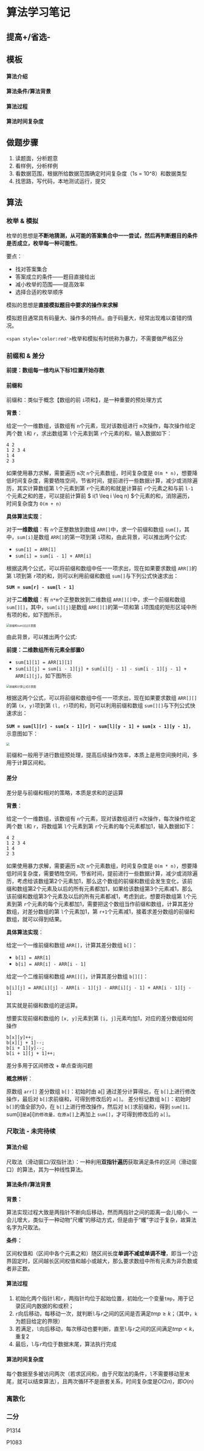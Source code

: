 # 算法学习笔记

## 提高+/省选-

## 模板

#### 算法介绍

#### 算法条件/算法背景

#### 算法过程

#### 算法时间复杂度

## 做题步骤

1. 读题面，分析题意
2. 看样例，分析样例
3. 看数据范围，根据所给数据范围确定时间复杂度（1s = 10^8）和数据类型
4. 找思路，写代码，本地测试运行，提交

## 算法

### 枚举 & 模拟

枚举的思想是**不断地猜测，从可能的答案集合中一一尝试，然后再判断题目的条件是否成立，枚举每一种可能性**。

要点：

- 找对答案集合
- 答案成立的条件——题目直接给出
- 减小枚举的范围——提高效率
- 选择合适的枚举顺序

模拟的思想是**直接模拟题目中要求的操作来求解**

模拟题目通常具有码量大、操作多的特点。由于码量大，经常出现难以查错的情况。

`<span style='color:red'>`枚举和模拟有时统称为暴力，不需要做严格区分

### 前缀和 & 差分

**前提：数组每一维均从下标1位置开始存数**

#### 前缀和

前缀和：类似于概念【数组的前 `i`项和】，是一种重要的预处理方式

**背景**：

给定一个一维数组，该数组有 `n`个元素，现对该数组进行 `m`次操作，每次操作给定两个数 `l`和 `r`，求出数组第 `l`个元素到第 `r`个元素的和，输入数据如下：

```
4 2
1 2 3 4
1 4
2 3
```

如果使用暴力求解，需要遍历 `m`次 `n`个元素数组，时间复杂度是 `O(m * n)`，想要降低时间复杂度，需要牺牲空间，节省时间，提前进行一些数据计算，减少或消除遍历，其实计算数组第 `l`个元素到第 `r`个元素的和就是计算前 `r`个元素之和与前 `l-1`个元素之和的差，可以提前计算前 $ i(1 \leq i \leq n) $个元素的和，消除遍历，时间复杂度为 `O(m + n)`

**具体算法实现**：

对于**一维数组**：有 `n`个正整数放到数组 `ARR[]`中，求一个前缀和数组 `sum[]`，其中，`sum[i]`是数组 `ARR[]`的第一项到第 `i`项和，由此背景，可以推出两个公式:

- `sum[1] = ARR[1]`
- `sum[i] = sum[i - 1] + ARR[i]`

根据这两个公式，可以将前缀和数组中任一一项求出，现在如果要求数组 `ARR[]`的第 `l`项到第 `r`项的和，则可以利用前缀和数组 `sum[]`与下列公式快速求出：

**`SUM = sum[r] - sum[l - 1]`**

对于**二维数组**：有 `n*m`个正整数放到二维数组 `ARR[][]`中，求一个前缀和数组 `sum[][]`，其中，`sum[i][j]`是数组 `ARR[][]`的第一项和第 `i`项围成的矩形区域中所有项的和，如下图所示，

<img src=".\images\前缀和sum[i][j]示意图.png" alt="前缀和sum[i][j]示意图" style="zoom: 50%;" />

由此背景，可以推出两个公式:

**前提：二维数组所有元素全部置0**

- `sum[1][1] = ARR[1][1]`
- `sum[i][j] = sum[i - 1][j] + sum[i][j - 1] - sum[i - 1][j - 1] + ARR[i][j]`，如下图所示

<img src=".\images\前缀和sum计算公式示意图.png" alt="前缀和计算公式示意图" style="zoom:50%;" />

根据这两个公式，可以将前缀和数组中任一一项求出，现在如果要求数组 `ARR[][]`的第 `(x, y)`项到第 `(l, r)`项的和，则可以利用前缀和数组 `sum[][]`与下列公式快速求出：

**`SUM = sum[l][r] - sum[x - 1][r] - sum[l][y - 1] + sum[x - 1][y - 1]`**，示意图如下：

<img src=".\images\前缀和SUM计算公式示意图.png" style="zoom:50%;" />

前缀和一般用于进行数组预处理，提高后续操作效率，本质上是用空间换时间，多用于计算区间和。

#### 差分

差分是与前缀和相对的策略，本质是求和的逆运算

**背景**：

给定一个一维数组，该数组有 `n`个元素，现对该数组进行 `m`次操作，每次操作给定两个数 `l`和 `r`，将数组第 `l`个元素到第 `r`个元素的每个元素都加1，输入数据如下：

```
4 2
1 2 3 4
1 4
2 3
```

如果使用暴力求解，需要遍历 `m`次 `n`个元素数组，时间复杂度是 `O(m * n)`，想要降低时间复杂度，需要牺牲空间，节省时间，提前进行一些数据计算，减少或消除遍历，考虑给该数组第2个元素加1，那么这个数组的前缀和数组会发生变化，该前缀和数组第2个元素及以后的所有元素都加1，如果给该数组第3个元素减1，那么该前缀和数组第3个元素及以后的所有元素都减1，考虑到此，想要将数组第 `l`个元素到第 `r`个元素的每个元素都加1，需要把这个数组当作前缀和数组，计算其差分数组，对差分数组的第 `l`个元素加1，第 `r+1`个元素减1，接着求差分数组的前缀和数组，就可以得到结果。

**具体算法实现**：

给定一个一维前缀和数组 `ARR[]`，计算其差分数组 `b[]`：

- `b[1] = ARR[1]`
- `b[i] = ARR[i] - ARR[i - 1]`

给定一个二维前缀和数组 `ARR[][]`，计算其差分数组 `b[][]`：

`b[i][j] = ARR[i][j] - ARR[i - 1][j] - ARR[i][j - 1] + ARR[i - 1][j - 1]`

其实就是前缀和数组的逆运算。

想要实现前缀和数组的 `[x, y]`元素到第 `[i, j]`元素均加1，对应的差分数组如何操作

```
b[x][y]++;
b[x][j + 1]--;
b[i + 1][y]--;
b[i + 1][j + 1]++;
```

差分多用于区间修改 + 单点查询问题

**概念辨析**：

原数组 `arr[]`
差分数组 `b[]`：初始时由 a[] 通过差分计算得出，在 `b[]`上进行修改操作，最后对 `b[]`求前缀和，可得到修改后的 `a[]`。
差分标记数组 `b[]`：初始时 `b[]`的值全部为0，在 `b[]`上进行修改操作，然后对 `b[]`求前缀和，得到 `sum[]1，`sum[i]`是`a[i]`的修改量，在原a[]`上再加上 `sum[]`，才可得到修改后的 `a[]`。

### 尺取法 - 未完待续

#### 算法介绍

尺取法（滑动窗口/双指针法）：一种利用**双指针遍历**获取满足条件的区间（滑动窗口）的算法，其为一种线性算法。

#### 算法条件/算法背景

**背景：**

算法实现过程大致是两指针不断向后移动，然而两指针之间的距离一会儿缩小、一会儿增大，类似于一种动物“尺蠼”的移动方式，但是由于“蠼”字过于复杂，故算法名字为尺取法。

**条件：**

区间权值和（区间中各个元素之和）随区间长度**单调不减或单调不增**，即当一个边界固定时，区间越长区间权值和越小或越大，那么要求数组中所有元素为非负数或者非正数。

#### 算法过程

1. 初始化两个指针`l`和`r`，两指针均位于起始位置，初始化一个变量`tmp`，用于记录区间内数据的和或积；
2. `r`向后移动，每移动一次，就判断`l`与`r`之间的区间是否满足$tmp \geq k$；（其中，`k`为题目给定的界限）
3. 若满足，`l`向后移动，每次移动也要判断，直至`l`与`r`之间的区间满足$tmp < k$，重复2
4. 最后，`l`与`r`均位于数据末尾，算法执行完成

#### 算法时间复杂度

每个数据至多被访问两次（若求区间和，由于尺取法的条件，`l`不需要移动至末尾，就可以结束算法），且两次循环不是嵌套关系，时间复杂度是$O(2n)$，即$O(n)$







































### 离散化

### 二分

P1314

P1083

